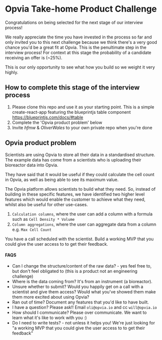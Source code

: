 # Opvia Take-home Product Challenge

Congratulations on being selected for the next stage of our interview process!

We really appreciate the time you have invested in the process so far and only invited you to this next challenge because we think there's a very good chance you'd be a great fit at Opvia. This is the penultimate step in the interview process! For context at this stage the probability of a candidate receiving an offer is (~25%).

This is our only opportunity to see what how you build so we weight it very highly.

## How to complete this stage of the interview process

1. Please clone this repo and use it as your starting point. This is a simple create-react-app featuring the blueprintjs table component https://blueprintjs.com/docs/#table
2. Complete the 'Opvia product problem' below
3. Invite _hfmw_ & _OliverWales_ to your own private repo when you're done

## Opvia product problem

Scientists are using Opvia to store all their data in a standardised structure. The example data has come from a scientists who is uploading their bioreactor data into Opvia.

They have said that it would be useful if they could calculate the cell count in Opvia, as well as being able to see its maximum value.

The Opvia platform allows scientists to build what they need. So, instead of building in these specific features, we have identified two higher level features which would enable the customer to achieve what they need, whilst also be useful for other use-cases.

1. `Calculation columns`, where the user can add a column with a formula such as `Cell Density * Volume`
2. `Column aggregations`, where the user can aggregate data from a column e.g. `Max Cell Count`

You have a call scheduled with the scientist. Build a working MVP that you could give the user access to to get their feedback.

#### FAQS

- Can I change the structure/content of the raw data? - yes feel free to, but don't feel obligated to (this is a product not an engineering challenge)
- Where is the data coming from? It's from an instrument (a bioreactor). 
- Unsure whether to submit? Would you happily get on a call with a scientist and give them access? Would what you've showed them make them more excited about using Opvia?
- Ran out of time? Document any features that you'd like to have built.
- I have a question? Please ask!! Email `oli@opvia.io` and cc  `will@opvia.io`
- How should I communicate? Please over communicate. We want to learn what it's like to work with you :)
- Do I need to write tests? - not unless it helps you! We're just looking for "a working MVP that you could give the user access to to get their feedback"
